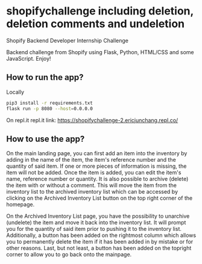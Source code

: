 # shopifychallenge including deletion, deletion comments and undeletion
Shopify Backend Developer Internship Challenge

Backend challenge from Shopify using Flask, Python, HTML/CSS and some JavaScript. Enjoy!

## How to run the app?
Locally
```bash
pip3 install -r requirements.txt
flask run -p 8080 --host=0.0.0.0
```
On repl.it
repl.it link: https://shopifychallenge-2.ericjunchang.repl.co/

## How to use the app?
On the main landing page, you can first add an item into the inventory by adding in the name of the item, the item's reference number and the quantity of said item. If one or more pieces of information is missing, the item will not be added. Once the item is added, you can edit the item's name, reference number or quantity. It is also possible to archive (delete) the item with or without a comment. This will move the item from the inventory list to the archived inventory list which can be accessed by clicking on the Archived Inventory List button on the top right corner of the homepage. 

On the Archived Inventory List page, you have the possibility to unarchive (undelete) the item and move it back into the inventory list. It will prompt you for the quantity of said item prior to pushing it to the inventory list. Additionally, a button has been added on the rightmost column which allows you to permanently delete the item if it has been added in by mistake or for other reasons. Last, but not least, a button has been added on the topright corner to allow you to go back onto the mainpage. 

